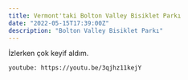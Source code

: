 ```yaml
---
title: Vermont'taki Bolton Valley Bisiklet Parkı
date: "2022-05-15T17:39:00Z"
description: "Bolton Valley Bisiklet Parkı"
---
```


İzlerken çok keyif aldım.

`youtube: https://youtu.be/3qjhz11kejY`

